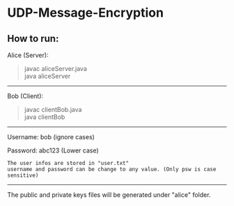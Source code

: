 # UDP-Message-Encryption

How to run:
-------------------
Alice (Server):

>javac aliceServer.java</br>
>java aliceServer
----------------------------
Bob (Client):

>javac clientBob.java</br>
>java clientBob
----------------------------
Username: bob     (ignore cases)

Password: abc123     (Lower case)

	The user infos are stored in "user.txt"
	username and password can be change to any value. (Only psw is case sensitive)
------------------------------
The public and private keys files will be generated under "alice" folder.
